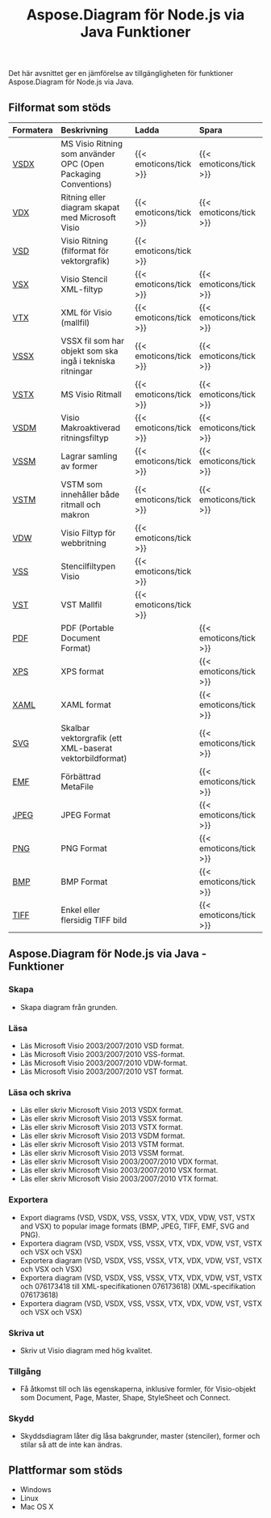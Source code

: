 ﻿---
title: Aspose.Diagram för Node.js via Java Funktioner
type: docs
weight: 10
url: /sv/java/aspose-diagram-for-node-js-via-java-features/
description: Visio Diagram Node.js via Java API Funktionslistan inkluderar läsning, skriv, export, tryck och åtkomst Microsoft Visio 2003, 2007, 2010, 2013, VSD, 071111111111181111811118111118111111181111111111111111111111111111111
---
Det här avsnittet ger en jämförelse av tillgängligheten för funktioner Aspose.Diagram för Node.js via Java.
## **Filformat som stöds**

|**Formatera**|**Beskrivning**|**Ladda**|**Spara**|**Anmärkningar**|
|:- |:- |:- |:- |:- |
|[VSDX](https://docs.fileformat.com/visio/vsdx/)|MS Visio Ritning som använder OPC (Open Packaging Conventions)|{{< emoticons/tick >}}|{{< emoticons/tick >}}||
|[VDX](https://docs.fileformat.com/visio/vdx/)|Ritning eller diagram skapat med Microsoft Visio|{{< emoticons/tick >}}|{{< emoticons/tick >}}||
|[VSD](https://docs.fileformat.com/visio/vsd/)|Visio Ritning (filformat för vektorgrafik)|{{< emoticons/tick >}}|||
|[VSX](https://docs.fileformat.com/visio/vsx/)|Visio Stencil XML-filtyp|{{< emoticons/tick >}}|{{< emoticons/tick >}}||
|[VTX](https://docs.fileformat.com/visio/vtx/)|XML för Visio (mallfil)|{{< emoticons/tick >}}|{{< emoticons/tick >}}||
|[VSSX](https://docs.fileformat.com/visio/vssx/)|VSSX fil som har objekt som ska ingå i tekniska ritningar|{{< emoticons/tick >}}|{{< emoticons/tick >}}||
|[VSTX](https://docs.fileformat.com/visio/vstx/)|MS Visio Ritmall|{{< emoticons/tick >}}|{{< emoticons/tick >}}||
|[VSDM](https://docs.fileformat.com/visio/vsdm/)|Visio Makroaktiverad ritningsfiltyp|{{< emoticons/tick >}}|{{< emoticons/tick >}}||
|[VSSM](https://docs.fileformat.com/visio/vssm/)|Lagrar samling av former|{{< emoticons/tick >}}|{{< emoticons/tick >}}||
|[VSTM](https://docs.fileformat.com/visio/vstm/)|VSTM som innehåller både ritmall och makron|{{< emoticons/tick >}}|{{< emoticons/tick >}}||
|[VDW](https://docs.fileformat.com/visio/vdw/)|Visio Filtyp för webbritning|{{< emoticons/tick >}}|||
|[VSS](https://docs.fileformat.com/visio/vss/)|Stencilfiltypen Visio|{{< emoticons/tick >}}|||
|[VST](https://docs.fileformat.com/visio/vst/)|VST Mallfil|{{< emoticons/tick >}}|||
|[PDF](https://docs.fileformat.com/pdf/)|PDF (Portable Document Format)||{{< emoticons/tick >}}||
|[XPS](https://docs.fileformat.com/page-description-language/xps/)|XPS format||{{< emoticons/tick >}}||
|[XAML](https://docs.fileformat.com/web/xaml/)|XAML format||{{< emoticons/tick >}}||
|[SVG](https://docs.fileformat.com/specification/page-description-language/svg/)|Skalbar vektorgrafik (ett XML-baserat vektorbildformat)||{{< emoticons/tick >}}||
|[EMF](https://docs.fileformat.com/image/emf/)|Förbättrad MetaFile||{{< emoticons/tick >}}||
|[JPEG](https://docs.fileformat.com/image/jpeg/)|JPEG Format||{{< emoticons/tick >}}||
|[PNG](https://docs.fileformat.com/image/png/)|PNG Format||{{< emoticons/tick >}}||
|[BMP](https://docs.fileformat.com/image/bmp/)|BMP Format||{{< emoticons/tick >}}||
|[TIFF](https://docs.fileformat.com/image/tiff/)|Enkel eller flersidig TIFF bild||{{< emoticons/tick >}}||
## **Aspose.Diagram för Node.js via Java - Funktioner**
### **Skapa**
- Skapa diagram från grunden.
### **Läsa**
- Läs Microsoft Visio 2003/2007/2010 VSD format.
- Läs Microsoft Visio 2003/2007/2010 VSS-format.
- Läs Microsoft Visio 2003/2007/2010 VDW-format.
- Läs Microsoft Visio 2003/2007/2010 VST format.
### **Läsa och skriva**
- Läs eller skriv Microsoft Visio 2013 VSDX format.
- Läs eller skriv Microsoft Visio 2013 VSSX format.
- Läs eller skriv Microsoft Visio 2013 VSTX format.
- Läs eller skriv Microsoft Visio 2013 VSDM format.
- Läs eller skriv Microsoft Visio 2013 VSTM format.
- Läs eller skriv Microsoft Visio 2013 VSSM format.
- Läs eller skriv Microsoft Visio 2003/2007/2010 VDX format.
- Läs eller skriv Microsoft Visio 2003/2007/2010 VSX format.
- Läs eller skriv Microsoft Visio 2003/2007/2010 VTX format.
### **Exportera**
- Export diagrams (VSD, VSDX, VSS, VSSX, VTX, VDX, VDW, VST, VSTX and VSX) to popular image formats (BMP, JPEG, TIFF, EMF, SVG and PNG).
- Exportera diagram (VSD, VSDX, VSS, VSSX, VTX, VDX, VDW, VST, VSTX och VSX och VSX)
- Exportera diagram (VSD, VSDX, VSS, VSSX, VTX, VDX, VDW, VST, VSTX och VSX och VSX)
- Exportera diagram (VSD, VSDX, VSS, VSSX, VTX, VDX, VDW, VST, VSTX och 076173418 till XML-specifikationen 076173618) (XML-specifikation 076173618)
- Exportera diagram (VSD, VSDX, VSS, VSSX, VTX, VDX, VDW, VST, VSTX och VSX och VSX)
### **Skriva ut**
- Skriv ut Visio diagram med hög kvalitet.
### **Tillgång**
- Få åtkomst till och läs egenskaperna, inklusive formler, för Visio-objekt som Document, Page, Master, Shape, StyleSheet och Connect.
### **Skydd**
- Skyddsdiagram låter dig låsa bakgrunder, master (stenciler), former och stilar så att de inte kan ändras.
## **Plattformar som stöds**
- Windows
- Linux
- Mac OS X
